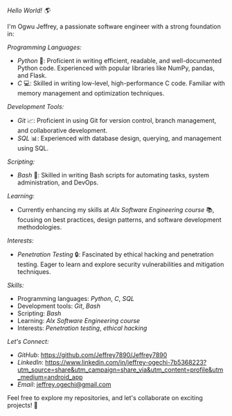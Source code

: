 *Hello World! 🌎*

I'm Ogwu Jeffrey, a passionate software engineer with a strong foundation in:

*Programming Languages:*

- *Python* 🐍: Proficient in writing efficient, readable, and well-documented Python code. Experienced with popular libraries like NumPy, pandas, and Flask.
- *C* 💻: Skilled in writing low-level, high-performance C code. Familiar with memory management and optimization techniques.

*Development Tools:*

- *Git* 📈: Proficient in using Git for version control, branch management, and collaborative development.
- *SQL* 📊: Experienced with database design, querying, and management using SQL.

*Scripting:*

- *Bash* 🔄: Skilled in writing Bash scripts for automating tasks, system administration, and DevOps.

*Learning:*

- Currently enhancing my skills at *Alx Software Engineering course* 📚, focusing on best practices, design patterns, and software development methodologies.

*Interests:*

- *Penetration Testing* 🔒: Fascinated by ethical hacking and penetration testing. Eager to learn and explore security vulnerabilities and mitigation techniques.

*Skills:*

- Programming languages: *Python*, *C*, *SQL*
- Development tools: *Git*, *Bash*
- Scripting: *Bash*
- Learning: *Alx Software Engineering course*
- Interests: *Penetration testing*, *ethical hacking*

*Let's Connect:*

- *GitHub*: https://github.com/Jeffrey7890/Jeffrey7890
- *LinkedIn*: https://www.linkedin.com/in/jeffrey-ogechi-7b5368223?utm_source=share&utm_campaign=share_via&utm_content=profile&utm_medium=android_app
- *Email*: jeffrey.ogechi@gmail.com

Feel free to explore my repositories, and let's collaborate on exciting projects! 🤝
